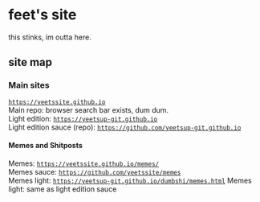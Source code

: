 # feet's site

this stinks, im outta here.
<section id="sitemap">

# site map

### Main sites  
[`https://yeetssite.github.io`](https://yeetssite.github.io)  
Main repo: browser search bar exists, dum dum.  
Light edition: [`https://yeetsup-git.github.io`](https://yeetssite.github.io)  
Light edition sauce (repo): [`https://github.com/yeetsup-git.github.io`](https://github.com/yeetsup-git.github.io)  

<section id="Memes+Shitposts">

#### Memes and Shitposts

Memes: [`https://yeetssite.github.io/memes/`](https://yeetssite.github.io/memes/)  
Memes sauce: [`https://github.com/yeetssite/memes`](https://github.com/yeetssite/memes)  
Memes light: [`https://yeetsup-git.github.io/dumbshi/memes.html`](https://yeetsup-git.github.io/dumbshi/memes.html)
Memes light: same as light edition sauce  

</section>
</section>
